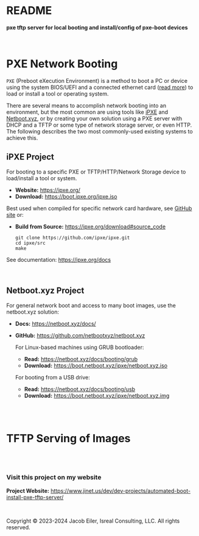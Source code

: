 # README
**pxe tftp server for local booting and install/config of pxe-boot devices**

<br />

# PXE Network Booting
```PXE``` (Preboot eXecution Environment) is a method to boot a PC or device using the system BIOS/UEFI and a connected ethernet card ([read more](https://en.wikipedia.org/wiki/Preboot_Execution_Environment)) to load or install a tool or operating system.

There are several means to accomplish network booting into an environment, but the most common are using tools like [iPXE](#ipxe-project) and [Netboot.xyz](netbootxyz-project), or by creating your own solution using a PXE server with DHCP and a TFTP or some type of network storage server, or even HTTP.  The following describes the two most commonly-used existing systems to achieve this. 


## iPXE Project
For booting to a specific PXE or TFTP/HTTP/Network Storage device to load/install a tool or system.

- **Website:** https://ipxe.org/
- **Download:** https://boot.ipxe.org/ipxe.iso

Best used when compiled for specific network card hardware, see [GitHub site](https://github.com/ipxe/ipxe) or:

- **Build from Source:** https://ipxe.org/download#source_code
  ```
  git clone https://github.com/ipxe/ipxe.git
  cd ipxe/src
  make
  ```
  
See documentation: https://ipxe.org/docs

<br/>

## Netboot.xyz Project
For general network boot and access to many boot images, use the netboot.xyz solution:
- **Docs:** https://netboot.xyz/docs/
- **GitHub:** https://github.com/netbootxyz/netboot.xyz

  For Linux-based machines using GRUB bootloader:
  - **Read:** https://netboot.xyz/docs/booting/grub
  - **Download:** https://boot.netboot.xyz/ipxe/netboot.xyz.iso

  For booting from a USB drive:
  - **Read:** https://netboot.xyz/docs/booting/usb
  - **Download:** https://boot.netboot.xyz/ipxe/netboot.xyz.img

<br />

<br />

# TFTP Serving of Images


<br /><br />

### Visit this project on my website
**Project Website:** https://www.jinet.us/dev/dev-projects/automated-boot-install-pxe-tftp-server/


<br />

Copyright &copy; 2023-2024 Jacob Eiler, Isreal Consulting, LLC.  All rights reserved.

